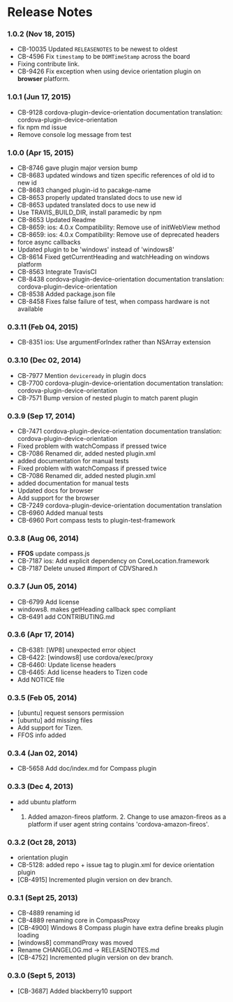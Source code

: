 <!--
#
# Licensed to the Apache Software Foundation (ASF) under one
# or more contributor license agreements.  See the NOTICE file
# distributed with this work for additional information
# regarding copyright ownership.  The ASF licenses this file
# to you under the Apache License, Version 2.0 (the
# "License"); you may not use this file except in compliance
# with the License.  You may obtain a copy of the License at
# 
# http://www.apache.org/licenses/LICENSE-2.0
# 
# Unless required by applicable law or agreed to in writing,
# software distributed under the License is distributed on an
# "AS IS" BASIS, WITHOUT WARRANTIES OR CONDITIONS OF ANY
#  KIND, either express or implied.  See the License for the
# specific language governing permissions and limitations
# under the License.
#
-->
# Release Notes

### 1.0.2 (Nov 18, 2015)
* CB-10035 Updated `RELEASENOTES` to be newest to oldest
* CB-4596 Fix `timestamp` to be `DOMTimeStamp` across the board
* Fixing contribute link.
* CB-9426 Fix exception when using device orientation plugin on **browser** platform.

### 1.0.1 (Jun 17, 2015)
* CB-9128 cordova-plugin-device-orientation documentation translation: cordova-plugin-device-orientation
* fix npm md issue
* Remove console log message from test

### 1.0.0 (Apr 15, 2015)
* CB-8746 gave plugin major version bump
* CB-8683 updated windows and tizen specific references of old id to new id
* CB-8683 changed plugin-id to pacakge-name
* CB-8653 properly updated translated docs to use new id
* CB-8653 updated translated docs to use new id
* Use TRAVIS_BUILD_DIR, install paramedic by npm
* CB-8653 Updated Readme
* CB-8659: ios: 4.0.x Compatibility: Remove use of initWebView method
* CB-8659: ios: 4.0.x Compatibility: Remove use of deprecated headers
* force async callbacks
* Updated plugin to be 'windows' instead of 'windows8'
* CB-8614 Fixed getCurrentHeading and watchHeading on windows platform
* CB-8563 Integrate TravisCI
* CB-8438 cordova-plugin-device-orientation documentation translation: cordova-plugin-device-orientation
* CB-8538 Added package.json file
* CB-8458 Fixes false failure of test, when compass hardware is not available

### 0.3.11 (Feb 04, 2015)
* CB-8351 ios: Use argumentForIndex rather than NSArray extension

### 0.3.10 (Dec 02, 2014)
* CB-7977 Mention `deviceready` in plugin docs
* CB-7700 cordova-plugin-device-orientation documentation translation: cordova-plugin-device-orientation
* CB-7571 Bump version of nested plugin to match parent plugin

### 0.3.9 (Sep 17, 2014)
* CB-7471 cordova-plugin-device-orientation documentation translation: cordova-plugin-device-orientation
* Fixed problem with watchCompass if pressed twice
* CB-7086 Renamed dir, added nested plugin.xml
* added documentation for manual tests
* Fixed problem with watchCompass if pressed twice
* CB-7086 Renamed dir, added nested plugin.xml
* added documentation for manual tests
* Updated docs for browser
* Add support for the browser
* CB-7249 cordova-plugin-device-orientation documentation translation
* CB-6960 Added manual tests
* CB-6960 Port compass tests to plugin-test-framework

### 0.3.8 (Aug 06, 2014)
* **FFOS** update compass.js
* CB-7187 ios: Add explicit dependency on CoreLocation.framework
* CB-7187 Delete unused #import of CDVShared.h

### 0.3.7 (Jun 05, 2014)
* CB-6799 Add license
* windows8. makes getHeading callback spec compliant
* CB-6491 add CONTRIBUTING.md

### 0.3.6 (Apr 17, 2014)
* CB-6381: [WP8] unexpected error object
* CB-6422: [windows8] use cordova/exec/proxy
* CB-6460: Update license headers
* CB-6465: Add license headers to Tizen code
* Add NOTICE file

### 0.3.5 (Feb 05, 2014)
* [ubuntu] request sensors permission
* [ubuntu] add missing files
* Add support for Tizen.
* FFOS info added

### 0.3.4 (Jan 02, 2014)
* CB-5658 Add doc/index.md for Compass plugin

### 0.3.3 (Dec 4, 2013)
* add ubuntu platform
* 1. Added amazon-fireos platform. 2. Change to use amazon-fireos as a platform if user agent string contains 'cordova-amazon-fireos'.

### 0.3.2 (Oct 28, 2013)
* orientation plugin
* CB-5128: added repo + issue tag to plugin.xml for device orientation plugin
* [CB-4915] Incremented plugin version on dev branch.

### 0.3.1 (Sept 25, 2013)
* CB-4889 renaming id
* CB-4889 renaming core in CompassProxy
* [CB-4900] Windows 8 Compass plugin have extra define breaks plugin loading
* [windows8] commandProxy was moved
* Rename CHANGELOG.md -> RELEASENOTES.md
* [CB-4752] Incremented plugin version on dev branch.

### 0.3.0 (Sept 5, 2013)
* [CB-3687] Added blackberry10 support
